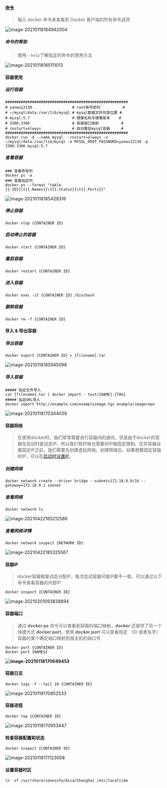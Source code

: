 #### [命令](https://www.runoob.com/docker/docker-command-manual.html)

>   输入 docker 命令来查看到 Docker 客户端的所有命令选项

![image-20210118164942004](https://typroa12138.oss-cn-hangzhou.aliyuncs.com/image/2021/01/2021011816494242.png)

##### 命令的帮助

>   使用`--help`了解指定的命令的使用方法

![image-20210118165111013](https://typroa12138.oss-cn-hangzhou.aliyuncs.com/image/2021/01/2021011816511111.png)



#### 容器使用

##### 运行容器

```SHELL
#######################################################
# yanwu12138                  # root账号密码          #
# ~/mysql/data:/var/lib/mysql # mysql数据文件存放位置 #
# mysql:5.7                   # 镜像名称与镜像版本    #
# 3306:3306                   # 容器端口映射          #
# restart=always              # 自动重启mysql容器     #
#######################################################
docker run -d --name mysql --restart=always -v ~/mysql/data:/var/lib/mysql -e MYSQL_ROOT_PASSWORD=yanwu12138 -p 3306:3306 mysql:5.7
```

##### 查看容器

```shell
### 查看所有列
docker ps -a
### 查看指定列
docker ps --format "table {{.ID}}\t{{.Names}}\t{{.Status}}\t{{.Ports}}"
```

![image-20210118165429316](https://typroa12138.oss-cn-hangzhou.aliyuncs.com/image/2021/01/2021011816542929.png)

##### 停止容器

```
docker stop {CONTAINER ID}
```

##### 启动停止的容器

```SHELL
docker start {CONTAINER ID}
```

##### 重启容器

```shell
docker restart {CONTAINER ID}
```

##### 进入容器

```SHELL
docker exec -it {CONTAINER ID} /bin/bash
```

##### 删除容器

```SHELL
docker rm -f {CONTAINER ID}
```



#### 导入 & 导出容器

##### 导出容器

```
docker export {CONTAINER ID} > {filename}.tar
```

![image-20210118165945098](https://typroa12138.oss-cn-hangzhou.aliyuncs.com/image/2021/01/2021011816594545.png)

##### 导入容器

```shell
##### 指定文件导入
cat {filename}.tar | docker import - test/{NAME}:{TAG}
##### 指定URL导入
docker import http://example.com/exampleimage.tgz example/imagerepo
```

![image-20210118170344039](https://typroa12138.oss-cn-hangzhou.aliyuncs.com/image/2021/01/2021011817034444.png)



#### 容器网络

>   在使用docker时，我们常常需要进行容器间的通讯，但是由于docker的容器在启动时是动态IP，所以我们有时候也需要对IP做固定限制。在将容器设置固定IP之前，我们需要先创建虚拟网络。创建网络后，如果想要固定容器的IP，可以在[启动时设置IP](../容器/docker安装Zookeeper集群.md)。

##### 创建网络

```shell
docker network create --driver bridge --subnet=172.18.0.0/16 --gateway=172.18.0.1 zoonet
```

##### 查看网络

```shell
docker network ls
```

![image-20210422185212586](https://typroa12138.oss-cn-hangzhou.aliyuncs.com/image/2021/04/2021042218521212.png)

##### 查看网络详情

```shell
docker network inspect {NETWORK ID}
```

![image-20210422185325567](https://typroa12138.oss-cn-hangzhou.aliyuncs.com/image/2021/04/2021042218532525.png)



#### 容器IP

>   docker容器都是动态分配IP，每次启动容器可能IP都不一致，可以通过以下命令查看容器的内部IP

```
docker inspect {CONTAINER ID}
```

![image-20210201093838894](https://typroa12138.oss-cn-hangzhou.aliyuncs.com/image/2021/02/2021020109383939.png)



#### 容器端口

>   通过 **docker ps** 命令可以查看到容器的端口映射，**docker** 还提供了另一个快捷方式 **docker port**，使用 **docker port** 可以查看指定 （ID 或者名字）容器的某个确定端口映射到宿主机的端口号

```shell
docker port {CONTAINER ID}
docker port {NAMES}
```

**![image-20210118170649453](https://typroa12138.oss-cn-hangzhou.aliyuncs.com/image/2021/01/2021011817064949.png)**



#### 容器日志

```SHELL
docker logs -f --tail 10 {CONTAINER ID}
```

![image-20210118170852533](https://typroa12138.oss-cn-hangzhou.aliyuncs.com/image/2021/01/2021011817085252.png)



#### 容器进程

```SHELL
docker top {CONTAINER ID}
```

![image-20210118170953447](https://typroa12138.oss-cn-hangzhou.aliyuncs.com/image/2021/01/2021011817095353.png)



#### 检查容器配置和状态

```SHELL
docker inspect {CONTAINER ID}
```

![image-20210118171123008](https://typroa12138.oss-cn-hangzhou.aliyuncs.com/image/2021/01/2021011817112323.png)



#### 设置容器时区

```shell
ln -sf /usr/share/zoneinfo/Asia/Shanghai /etc/localtime
```

